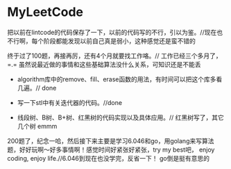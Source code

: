 # MyLeetCode

把以前在lintcode的代码保存了一下，以前的代码写的不行，引以为鉴。//现在也不行啊，每个阶段都能发现以前自己真是弱小，这种感觉还是蛮不错的


终于过了100题，再接再厉，还有4个月就要找工作咯。// 工作已经三个多月了，=.= 虽然说最近做的事情和这些基础算法没什么关系，可知识还是不能丢

* algorithm库中的remove、fill、erase函数的用法，有时间可以把这个库多看几遍。// done

* 写一下stl中有关迭代器的代码。//done

* 线段树、B树、B+树、红黑树的代码实现以及具体应用。// 红黑树写了，其它几个树 emmm

200题了，纪念一哈，然后接下来主要是学习6.046和go，用golang来写算法题，好好玩啊～好多事情啊！感觉时间好紧张好紧张，try my best吧，
enjoy coding, enjoy life.//6.046到现在也没学完，反省一下！ go倒是挺有意思的

